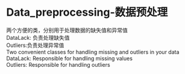 # Data_preprocessing-数据预处理
两个方便的类，分别用于处理数据的缺失值和异常值  
DataLack: 负责处理缺失值  
Outliers:负责处理异常值  
Two convenient classes for handling missing and outliers in your data  
DataLack: Responsible for handling missing values  
Outliers: Responsible for handling outliers  

